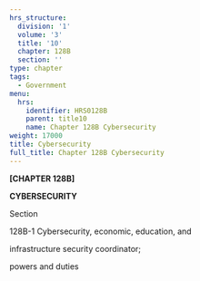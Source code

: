```yaml
---
hrs_structure:
  division: '1'
  volume: '3'
  title: '10'
  chapter: 128B
  section: ''
type: chapter
tags:
  - Government
menu:
  hrs:
    identifier: HRS0128B
    parent: title10
    name: Chapter 128B Cybersecurity
weight: 17000
title: Cybersecurity
full_title: Chapter 128B Cybersecurity
---
```

**[CHAPTER 128B]**

**CYBERSECURITY**

Section

128B-1 Cybersecurity, economic, education, and

infrastructure security coordinator;

powers and duties